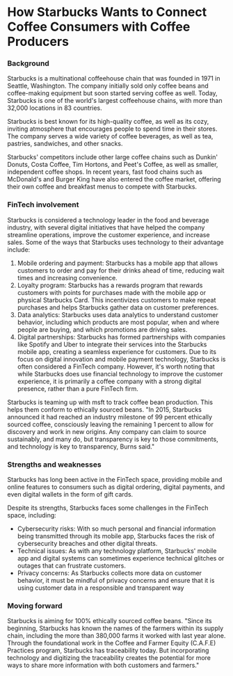 # How Starbucks Wants to Connect Coffee Consumers with Coffee Producers #

### Background ###
Starbucks is a multinational coffeehouse chain that was founded in 1971 in Seattle, Washington. The company initially sold only coffee beans and coffee-making equipment but soon started serving coffee as well. Today, Starbucks is one of the world's largest coffeehouse chains, with more than 32,000 locations in 83 countries.

Starbucks is best known for its high-quality coffee, as well as its cozy, inviting atmosphere that encourages people to spend time in their stores. The company serves a wide variety of coffee beverages, as well as tea, pastries, sandwiches, and other snacks.

Starbucks' competitors include other large coffee chains such as Dunkin' Donuts, Costa Coffee, Tim Hortons, and Peet's Coffee, as well as smaller, independent coffee shops. In recent years, fast food chains such as McDonald's and Burger King have also entered the coffee market, offering their own coffee and breakfast menus to compete with Starbucks.

### FinTech involvement ###
Starbucks is considered a technology leader in the food and beverage industry, with several digital initiatives that have helped the company streamline operations, improve the customer experience, and increase sales. Some of the ways that Starbucks uses technology to their advantage include:
1. Mobile ordering and payment: Starbucks has a mobile app that allows customers to order and pay for their drinks ahead of time, reducing wait times and increasing convenience.
2. Loyalty program: Starbucks has a rewards program that rewards customers with points for purchases made with the mobile app or physical Starbucks Card. This incentivizes customers to make repeat purchases and helps Starbucks gather data on customer preferences.
3. Data analytics: Starbucks uses data analytics to understand customer behavior, including which products are most popular, when and where people are buying, and which promotions are driving sales.
4. Digital partnerships: Starbucks has formed partnerships with companies like Spotify and Uber to integrate their services into the Starbucks mobile app, creating a seamless experience for customers.
Due to its focus on digital innovation and mobile payment technology, Starbucks is often considered a FinTech company. However, it's worth noting that while Starbucks does use financial technology to improve the customer experience, it is primarily a coffee company with a strong digital presence, rather than a pure FinTech firm.

Starbucks is teaming up with msft to track coffee bean production. This helps them conform to ethically sourced beans.
"In 2015, Starbucks announced it had reached an industry milestone of 99 percent ethically sourced coffee, consciously leaving the remaining 1 percent to allow for discovery and work in new origins. Any company can claim to source sustainably, and many do, but transparency is key to those commitments, and technology is key to transparency, Burns said."

### Strengths and weaknesses ###
Starbucks has long been active in the FinTech space, providing mobile and online features to consumers such as digital ordering, digital payments, and even digital wallets in the form of gift cards.

Despite its strengths, Starbucks faces some challenges in the FinTech space, including:
- Cybersecurity risks: With so much personal and financial information being transmitted through its mobile app, Starbucks faces the risk of cybersecurity breaches and other digital threats.
- Technical issues: As with any technology platform, Starbucks' mobile app and digital systems can sometimes experience technical glitches or outages that can frustrate customers.
- Privacy concerns: As Starbucks collects more data on customer behavior, it must be mindful of privacy concerns and ensure that it is using customer data in a responsible and transparent way

### Moving forward ###
Starbucks is aiming for 100% ethically sourced coffee beans. "Since its beginning, Starbucks has known the names of the farmers within its supply chain, including the more than 380,000 farms it worked with last year alone. Through the foundational work in the Coffee and Farmer Equity (C.A.F.E) Practices program, Starbucks has traceability today. But incorporating technology and digitizing the traceability creates the potential for more ways to share more information with both customers and farmers."
